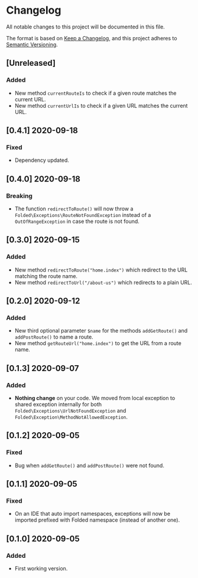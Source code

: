 # Changelog

All notable changes to this project will be documented in this file.

The format is based on [Keep a Changelog](https://keepachangelog.com/en/1.0.0/),
and this project adheres to [Semantic Versioning](https://semver.org/spec/v2.0.0.html).

## [Unreleased]

### Added

- New method `currentRouteIs` to check if a given route matches the current URL.
- New method `currentUrlIs` to check if a given URL matches the current URL.

## [0.4.1] 2020-09-18

### Fixed

- Dependency updated.

## [0.4.0] 2020-09-18

### Breaking

- The function `redirectToRoute()` will now throw a `Folded\Exceptions\RouteNotFoundException` instead of a `OutOfRangeException` in case the route is not found.

## [0.3.0] 2020-09-15

### Added

- New method `redirectToRoute("home.index")` which redirect to the URL matching the route name.
- New method `redirectToUrl("/about-us")` which redirects to a plain URL.

## [0.2.0] 2020-09-12

### Added

- New third optional parameter `$name` for the methods `addGetRoute()` and `addPostRoute()` to name a route.
- New method `getRouteUrl("home.index")` to get the URL from a route name.

## [0.1.3] 2020-09-07

### Added

- **Nothing change** on your code. We moved from local exception to shared exception internally for both `Folded\Exceptions\UrlNotFoundException` and `Folded\Exception\MethodNotAllowedException`.

## [0.1.2] 2020-09-05

### Fixed

- Bug when `addGetRoute()` and `addPostRoute()` were not found.

## [0.1.1] 2020-09-05

### Fixed

- On an IDE that auto import namespaces, exceptions will now be imported prefixed with Folded namespace (instead of another one).

## [0.1.0] 2020-09-05

### Added

- First working version.
